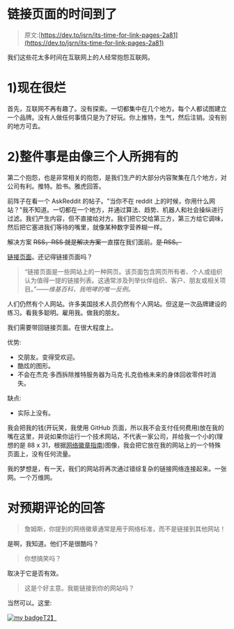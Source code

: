 # 链接页面的时间到了

> 原文:[https://dev.to/jsrn/its-time-for-link-pages-2a81](https://dev.to/jsrn/its-time-for-link-pages-2a81)

我们这些花太多时间在互联网上的人经常抱怨互联网。

# [](#1-it-sucks-now)1)现在很烂

首先，互联网不再有趣了。没有探索。一切都集中在几个地方。每个人都试图建立一个品牌。没有人做任何事情只是为了好玩。你上推特，生气，然后注销。没有别的地方可去。

# [](#2-the-whole-thing-is-owned-by-like-three-people)2)整件事是由像三个人所拥有的

第二个抱怨，也是非常相关的抱怨，是我们生产的大部分内容聚集在几个地方，对公司有利。推特。脸书。雅虎回答。

前阵子在看一个 AskReddit 的帖子。"当你不在 reddit 上的时候，你用什么网站？"我不知道。一切都在一个地方，并通过算法、趋势、机器人和社会操纵进行过滤。我们产生内容，但不直接给对方。我们把它交给第三方，第三方给它调味，然后把它塞进我们等待的嘴里，就像某种数字营养糊一样。

解决方案 ~~RSS，RSS 就是解决方案~~一直摆在我们面前。~~是 RSS。~~

[链接页面](https://en.wikipedia.org/wiki/Link_page)。还记得链接页面吗？

> “链接页面是一些网站上的一种网页。该页面包含网页所有者、个人或组织认为值得一提的链接列表。这通常涉及列举伙伴组织、客户、朋友或相关项目。”——*维基百科，我咆哮的唯一反例。*

人们仍然有个人网站。许多美国技术人员仍然有个人网站。但这是一次品牌建设的练习。看我多聪明。雇用我。做我的朋友。

我们需要带回链接页面。在很大程度上。

优势:

*   交朋友。变得受欢迎。
*   酷炫的图形。
*   不会在杰克·多西拆除推特服务器为马克·扎克伯格未来的身体回收零件时消失。

缺点:

*   实际上没有。

我会把我的钱(开玩笑，我使用 GitHub 页面，所以我不会支付任何费用)放在我的嘴在这里，并说如果你运行一个技术网站，不代表一家公司，并给我一个小的(理想的是 88 x 31，根据[网络徽章指南](https://en.wikipedia.org/wiki/Web_badge))图像，我会把它放在我的网站上的一个特殊页面上，没有任何流量。

我的梦想是，有一天，我们的网站将再次通过错综复杂的链接网络连接起来。一张网。一个万维网。

# [](#answers-to-anticipated-comments)对预期评论的回答

> 詹姆斯，你提到的网络徽章通常是用于网络标准，而不是链接到其他网站！

是啊，我知道。他们不是很酷吗？

> 你想搞笑吗？

取决于它是否有效。

> 这是个好主意。我能链接到你的网站吗？

当然可以。这里:

[![my badge](../Images/c148463ac30925c0ca3d4606a4df4579.png)T2】](https://res.cloudinary.com/practicaldev/image/fetch/s--Ucr92Eq1--/c_limit%2Cf_auto%2Cfl_progressive%2Cq_auto%2Cw_880/https://jsrn.net/assets/images/badge.png)